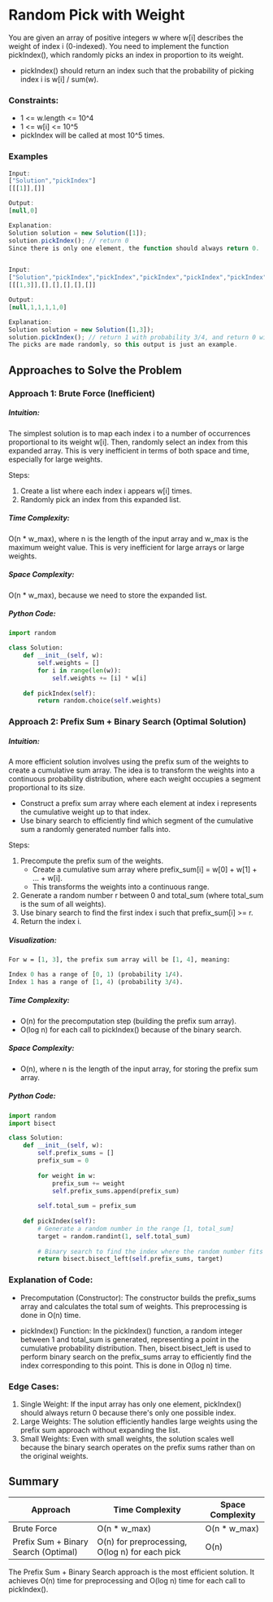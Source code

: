# Random Pick with Weight
You are given an array of positive integers w where w[i] describes the weight of index i (0-indexed). You need to implement the function pickIndex(), which randomly picks an index in proportion to its weight.

- pickIndex() should return an index such that the probability of picking index i is w[i] / sum(w).
### Constraints:
- 1 <= w.length <= 10^4
- 1 <= w[i] <= 10^5
- pickIndex will be called at most 10^5 times.

### Examples
```javascript
Input:
["Solution","pickIndex"]
[[[1]],[]]

Output:
[null,0]

Explanation:
Solution solution = new Solution([1]);
solution.pickIndex(); // return 0
Since there is only one element, the function should always return 0.


Input:
["Solution","pickIndex","pickIndex","pickIndex","pickIndex","pickIndex"]
[[[1,3]],[],[],[],[],[]]

Output:
[null,1,1,1,1,0]

Explanation:
Solution solution = new Solution([1,3]);
solution.pickIndex(); // return 1 with probability 3/4, and return 0 with probability 1/4.
The picks are made randomly, so this output is just an example.
```

## Approaches to Solve the Problem
### Approach 1: Brute Force (Inefficient)
##### Intuition:
The simplest solution is to map each index i to a number of occurrences proportional to its weight w[i]. Then, randomly select an index from this expanded array. This is very inefficient in terms of both space and time, especially for large weights.

Steps:
1. Create a list where each index i appears w[i] times.
2. Randomly pick an index from this expanded list.
##### Time Complexity:
O(n * w_max), where n is the length of the input array and w_max is the maximum weight value. This is very inefficient for large arrays or large weights.
##### Space Complexity:
O(n * w_max), because we need to store the expanded list.
##### Python Code:
```python
import random

class Solution:
    def __init__(self, w):
        self.weights = []
        for i in range(len(w)):
            self.weights += [i] * w[i]
    
    def pickIndex(self):
        return random.choice(self.weights)
```
### Approach 2: Prefix Sum + Binary Search (Optimal Solution)
##### Intuition: 
A more efficient solution involves using the prefix sum of the weights to create a cumulative sum array. The idea is to transform the weights into a continuous probability distribution, where each weight occupies a segment proportional to its size.

- Construct a prefix sum array where each element at index i represents the cumulative weight up to that index.
- Use binary search to efficiently find which segment of the cumulative sum a randomly generated number falls into.

Steps:
1. Precompute the prefix sum of the weights.
   - Create a cumulative sum array where prefix_sum[i] = w[0] + w[1] + ... + w[i].
   - This transforms the weights into a continuous range.
2. Generate a random number r between 0 and total_sum (where total_sum is the sum of all weights).
3. Use binary search to find the first index i such that prefix_sum[i] >= r.
4. Return the index i.
##### Visualization:
```perl
For w = [1, 3], the prefix sum array will be [1, 4], meaning:

Index 0 has a range of [0, 1) (probability 1/4).
Index 1 has a range of [1, 4) (probability 3/4).
```
##### Time Complexity:
- O(n) for the precomputation step (building the prefix sum array).
- O(log n) for each call to pickIndex() because of the binary search.
##### Space Complexity:
- O(n), where n is the length of the input array, for storing the prefix sum array.
##### Python Code:
```python
import random
import bisect

class Solution:
    def __init__(self, w):
        self.prefix_sums = []
        prefix_sum = 0
        
        for weight in w:
            prefix_sum += weight
            self.prefix_sums.append(prefix_sum)
        
        self.total_sum = prefix_sum
    
    def pickIndex(self):
        # Generate a random number in the range [1, total_sum]
        target = random.randint(1, self.total_sum)
        
        # Binary search to find the index where the random number fits
        return bisect.bisect_left(self.prefix_sums, target)
```
### Explanation of Code:
- Precomputation (Constructor):
The constructor builds the prefix_sums array and calculates the total sum of weights. This preprocessing is done in O(n) time.

- pickIndex() Function:
In the pickIndex() function, a random integer between 1 and total_sum is generated, representing a point in the cumulative probability distribution. Then, bisect.bisect_left is used to perform binary search on the prefix_sums array to efficiently find the index corresponding to this point. This is done in O(log n) time.
### Edge Cases:
1. Single Weight: If the input array has only one element, pickIndex() should always return 0 because there's only one possible index.
2. Large Weights: The solution efficiently handles large weights using the prefix sum approach without expanding the list.
3. Small Weights: Even with small weights, the solution scales well because the binary search operates on the prefix sums rather than on the original weights.
## Summary
| Approach                         | Time Complexity | Space Complexity |
|-----------------------------------|-----------------|------------------|
| Brute Force                    | O(n * w_max)      | O(n * w_max)             |
| Prefix Sum + Binary Search (Optimal)	                          | 	O(n) for preprocessing, O(log n) for each pick            | O(n)             |

The Prefix Sum + Binary Search approach is the most efficient solution. It achieves O(n) time for preprocessing and O(log n) time for each call to pickIndex().